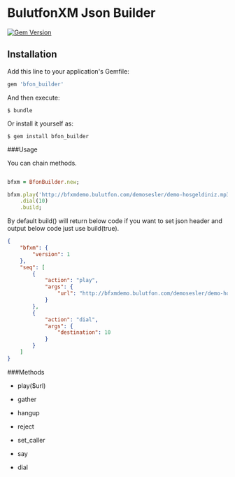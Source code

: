 # BulutfonXM Json Builder

[![Gem Version](https://badge.fury.io/rb/bfon_builder.svg)](https://badge.fury.io/rb/bfon_builder)

## Installation

Add this line to your application's Gemfile:

```ruby
gem 'bfon_builder'
```

And then execute:

    $ bundle

Or install it yourself as:

    $ gem install bfon_builder


###Usage

You can chain methods.

```ruby

bfxm = BfonBuilder.new;

bfxm.play('http://bfxmdemo.bulutfon.com/demosesler/demo-hosgeldiniz.mp3')
	.dial(10)
	.build;
```
By default build() will return below code if you want to set json header and output below code just use build(true).

```json
{
    "bfxm": {
        "version": 1
    },
    "seq": [
        {
            "action": "play",
            "args": {
                "url": "http://bfxmdemo.bulutfon.com/demosesler/demo-hosgeldiniz.mp3"
            }
        },
        {
            "action": "dial",
            "args": {
                "destination": 10
            }
        }
    ]
}

```


###Methods

 * play($url)

 * gather

 * hangup

 * reject

 * set_caller

 * say

 * dial
